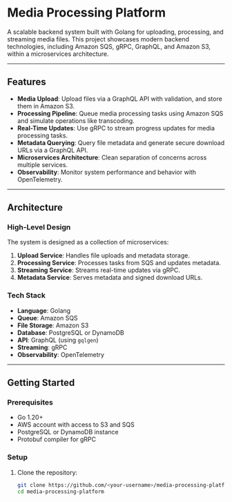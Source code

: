 # Media Processing Platform

A scalable backend system built with Golang for uploading, processing, and streaming media files. This project showcases modern backend technologies, including Amazon SQS, gRPC, GraphQL, and Amazon S3, within a microservices architecture.

---

## **Features**

- **Media Upload**: Upload files via a GraphQL API with validation, and store them in Amazon S3.  
- **Processing Pipeline**: Queue media processing tasks using Amazon SQS and simulate operations like transcoding.  
- **Real-Time Updates**: Use gRPC to stream progress updates for media processing tasks.  
- **Metadata Querying**: Query file metadata and generate secure download URLs via a GraphQL API.  
- **Microservices Architecture**: Clean separation of concerns across multiple services.  
- **Observability**: Monitor system performance and behavior with OpenTelemetry.

---

## **Architecture**

### **High-Level Design**
The system is designed as a collection of microservices:
1. **Upload Service**: Handles file uploads and metadata storage.  
2. **Processing Service**: Processes tasks from SQS and updates metadata.  
3. **Streaming Service**: Streams real-time updates via gRPC.  
4. **Metadata Service**: Serves metadata and signed download URLs.  

### **Tech Stack**
- **Language**: Golang  
- **Queue**: Amazon SQS  
- **File Storage**: Amazon S3  
- **Database**: PostgreSQL or DynamoDB  
- **API**: GraphQL (using `gqlgen`)  
- **Streaming**: gRPC  
- **Observability**: OpenTelemetry  

---

## **Getting Started**

### **Prerequisites**
- Go 1.20+  
- AWS account with access to S3 and SQS  
- PostgreSQL or DynamoDB instance  
- Protobuf compiler for gRPC  

### **Setup**
1. Clone the repository:  
   ```bash
   git clone https://github.com/<your-username>/media-processing-platform.git
   cd media-processing-platform
